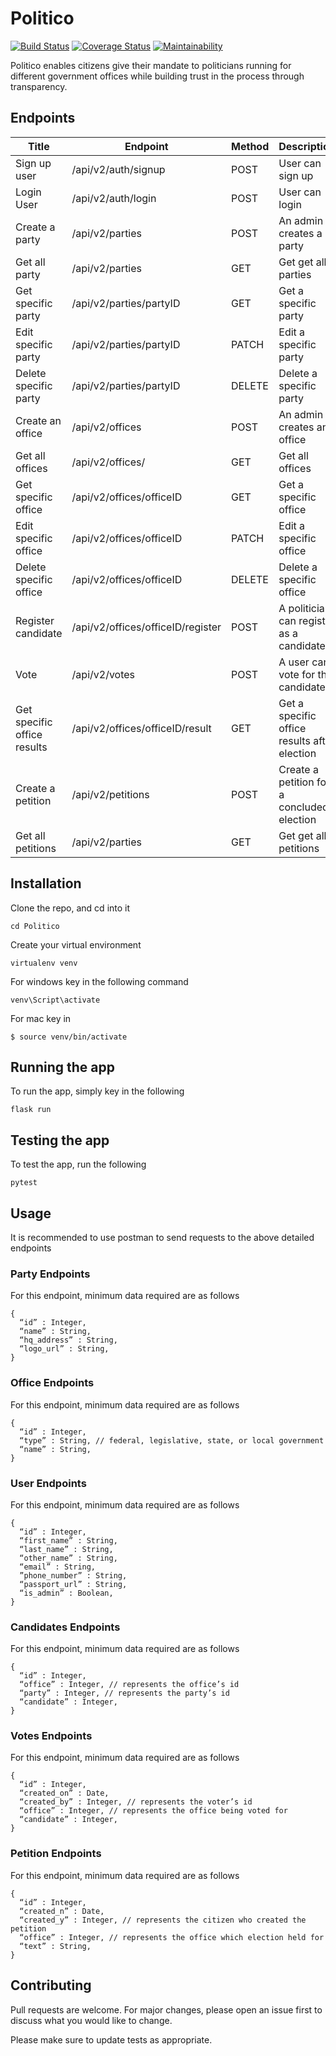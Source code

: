 # Politico
[![Build Status](https://travis-ci.org/jama5262/Politico.svg?branch=develop)](https://travis-ci.org/jama5262/Politico)
[![Coverage Status](https://coveralls.io/repos/github/jama5262/Politico/badge.svg?branch=develop)](https://coveralls.io/github/jama5262/Politico?branch=develop)
[![Maintainability](https://api.codeclimate.com/v1/badges/02b9aee071a0230097e2/maintainability)](https://codeclimate.com/github/jama5262/Politico/maintainability)

Politico enables citizens give their mandate to politicians running for different government offices while building trust in the process through transparency.

## Endpoints

Title | Endpoint | Method | Description
--- | --- | --- | ---
Sign up user | /api/v2/auth/signup | POST | User can sign up
Login User | /api/v2/auth/login | POST |User can login
Create a party | /api/v2/parties | POST | An admin creates a party
Get all party | /api/v2/parties | GET | Get get all parties
Get specific party | /api/v2/parties/partyID | GET | Get a specific party
Edit specific party | /api/v2/parties/partyID | PATCH | Edit a specific party
Delete specific party | /api/v2/parties/partyID | DELETE | Delete a specific party
Create an office | /api/v2/offices | POST | An admin creates an office
Get all offices | /api/v2/offices/ | GET | Get all offices
Get specific office | /api/v2/offices/officeID | GET | Get a specific office
Edit specific office | /api/v2/offices/officeID | PATCH | Edit a specific office
Delete specific office | /api/v2/offices/officeID | DELETE | Delete a specific office
Register candidate | /api/v2/offices/officeID/register | POST | A politician can register as a candidate
Vote | /api/v2/votes | POST | A user can vote for the candidate
Get specific office results | /api/v2/offices/officeID/result | GET | Get a specific office results after election
Create a petition | /api/v2/petitions | POST | Create a petition for a concluded election
Get all petitions | /api/v2/parties | GET | Get get all petitions


## Installation

Clone the repo, and cd into it

```
cd Politico
```
Create your virtual environment

```
virtualenv venv
```
For windows key in the following command
```
venv\Script\activate
```

For mac key in 
```
$ source venv/bin/activate
```

## Running the app

To run the app, simply key in the following
```
flask run
```

## Testing the app
To test the app, run the following

```
pytest
```

## Usage

It is recommended to use postman to send requests to the above detailed endpoints
### Party Endpoints
For this endpoint, minimum data required are as follows
```
{
  “id” : Integer,
  “name” : String,
  “hq_address” : String,
  “logo_url” : String,
}
```
### Office Endpoints
For this endpoint, minimum data required are as follows
```
{
  “id” : Integer,
  “type” : String, // federal, legislative, state, or local government
  “name” : String,
}
```
### User Endpoints
For this endpoint, minimum data required are as follows
```
{
  “id” : Integer,
  “first_name” : String,
  “last_name” : String,
  “other_name” : String,
  “email” : String,
  ”phone_number” : String,
  “passport_url” : String,
  “is_admin” : Boolean,
}
```
### Candidates Endpoints
For this endpoint, minimum data required are as follows
```
{
  “id” : Integer,
  “office” : Integer, // represents the office’s id
  “party” : Integer, // represents the party’s id
  “candidate” : Integer,
}
```
### Votes Endpoints
For this endpoint, minimum data required are as follows
```
{
  “id” : Integer,
  “created_on” : Date,
  “created_by” : Integer, // represents the voter’s id
  “office” : Integer, // represents the office being voted for
  “candidate” : Integer,
}
```
### Petition Endpoints
For this endpoint, minimum data required are as follows
```
{
  “id” : Integer,
  “created_n” : Date,
  “created_y” : Integer, // represents the citizen who created the petition
  “office” : Integer, // represents the office which election held for
  “text” : String,
}
```
## Contributing
Pull requests are welcome. For major changes, please open an issue first to discuss what you would like to change.

Please make sure to update tests as appropriate.




















